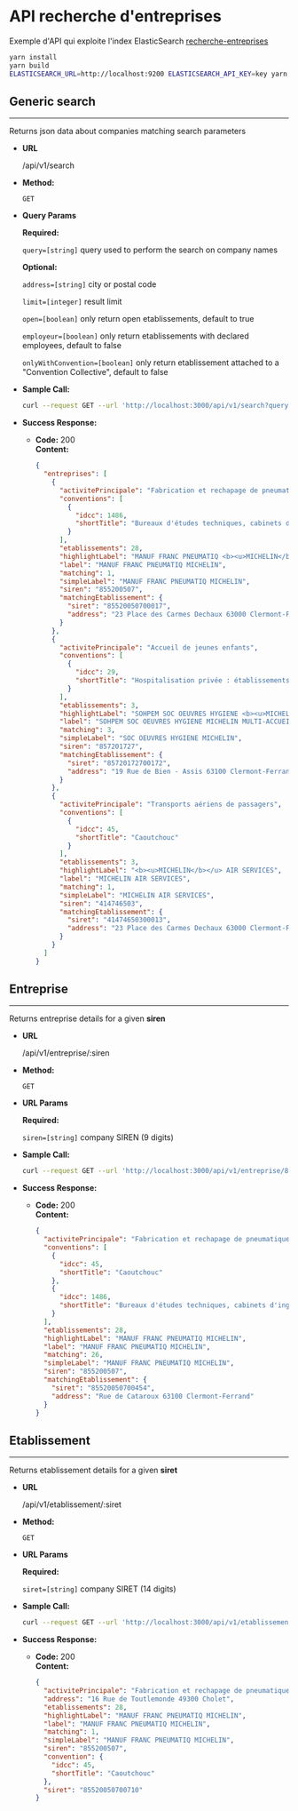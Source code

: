 # API recherche d'entreprises

Exemple d'API qui exploite l'index ElasticSearch [recherche-entreprises](https://github.com/socialgouv/recherche-entreprises)

```sh
yarn install
yarn build
ELASTICSEARCH_URL=http://localhost:9200 ELASTICSEARCH_API_KEY=key yarn start
```

## **Generic search**

---

Returns json data about companies matching search parameters

- **URL**

  /api/v1/search

- **Method:**

  `GET`

- **Query Params**

  **Required:**

  `query=[string]` query used to perform the search on company names

  **Optional:**

  `address=[string]` city or postal code

  `limit=[integer]` result limit

  `open=[boolean]` only return open etablissements, default to true

  `employeur=[boolean]` only return etablissements with declared employees, default to false

  `onlyWithConvention=[boolean]` only return etablissement attached to a "Convention Collective", default to false

- **Sample Call:**

  ```sh
  curl --request GET --url 'http://localhost:3000/api/v1/search?query=michelin&address=clermont&limit=3&open=false'
  ```

- **Success Response:**

  - **Code:** 200 <br />
    **Content:**

    ```json
    {
      "entreprises": [
        {
          "activitePrincipale": "Fabrication et rechapage de pneumatiques",
          "conventions": [
            {
              "idcc": 1486,
              "shortTitle": "Bureaux d'études techniques, cabinets d'ingénieurs-conseils et sociétés de conseils"
            }
          ],
          "etablissements": 28,
          "highlightLabel": "MANUF FRANC PNEUMATIQ <b><u>MICHELIN</b></u>",
          "label": "MANUF FRANC PNEUMATIQ MICHELIN",
          "matching": 1,
          "simpleLabel": "MANUF FRANC PNEUMATIQ MICHELIN",
          "siren": "855200507",
          "matchingEtablissement": {
            "siret": "85520050700017",
            "address": "23 Place des Carmes Dechaux 63000 Clermont-Ferrand"
          }
        },
        {
          "activitePrincipale": "Accueil de jeunes enfants",
          "conventions": [
            {
              "idcc": 29,
              "shortTitle": "Hospitalisation privée : établissements privés d'hospitalisation, de soins, de cure et de garde à but non lucratif (FEHAP)"
            }
          ],
          "etablissements": 3,
          "highlightLabel": "SOHPEM SOC OEUVRES HYGIENE <b><u>MICHELIN</b></u> MULTI-ACCUEIL LES 3 RECRES",
          "label": "SOHPEM SOC OEUVRES HYGIENE MICHELIN MULTI-ACCUEIL LES 3 RECRES",
          "matching": 3,
          "simpleLabel": "SOC OEUVRES HYGIENE MICHELIN",
          "siren": "857201727",
          "matchingEtablissement": {
            "siret": "85720172700172",
            "address": "19 Rue de Bien - Assis 63100 Clermont-Ferrand"
          }
        },
        {
          "activitePrincipale": "Transports aériens de passagers",
          "conventions": [
            {
              "idcc": 45,
              "shortTitle": "Caoutchouc"
            }
          ],
          "etablissements": 3,
          "highlightLabel": "<b><u>MICHELIN</b></u> AIR SERVICES",
          "label": "MICHELIN AIR SERVICES",
          "matching": 1,
          "simpleLabel": "MICHELIN AIR SERVICES",
          "siren": "414746503",
          "matchingEtablissement": {
            "siret": "41474650300013",
            "address": "23 Place des Carmes Dechaux 63000 Clermont-Ferrand"
          }
        }
      ]
    }
    ```

## **Entreprise**

---

Returns entreprise details for a given **siren**

- **URL**

  /api/v1/entreprise/:siren

- **Method:**

  `GET`

- **URL Params**

  **Required:**

  `siren=[string]` company SIREN (9 digits)

- **Sample Call:**

  ```sh
  curl --request GET --url 'http://localhost:3000/api/v1/entreprise/855200507'
  ```

- **Success Response:**

  - **Code:** 200 <br />
    **Content:**

    ```json
    {
      "activitePrincipale": "Fabrication et rechapage de pneumatiques",
      "conventions": [
        {
          "idcc": 45,
          "shortTitle": "Caoutchouc"
        },
        {
          "idcc": 1486,
          "shortTitle": "Bureaux d'études techniques, cabinets d'ingénieurs-conseils et sociétés de conseils"
        }
      ],
      "etablissements": 28,
      "highlightLabel": "MANUF FRANC PNEUMATIQ MICHELIN",
      "label": "MANUF FRANC PNEUMATIQ MICHELIN",
      "matching": 26,
      "simpleLabel": "MANUF FRANC PNEUMATIQ MICHELIN",
      "siren": "855200507",
      "matchingEtablissement": {
        "siret": "85520050700454",
        "address": "Rue de Cataroux 63100 Clermont-Ferrand"
      }
    }
    ```

## **Etablissement**

---

Returns etablissement details for a given **siret**

- **URL**

  /api/v1/etablissement/:siret

- **Method:**

  `GET`

- **URL Params**

  **Required:**

  `siret=[string]` company SIRET (14 digits)

- **Sample Call:**

  ```sh
  curl --request GET --url 'http://localhost:3000/api/v1/etablissement/85520050700710'
  ```

- **Success Response:**

  - **Code:** 200 <br />
    **Content:**

    ```json
    {
      "activitePrincipale": "Fabrication et rechapage de pneumatiques",
      "address": "16 Rue de Toutlemonde 49300 Cholet",
      "etablissements": 28,
      "highlightLabel": "MANUF FRANC PNEUMATIQ MICHELIN",
      "label": "MANUF FRANC PNEUMATIQ MICHELIN",
      "matching": 1,
      "simpleLabel": "MANUF FRANC PNEUMATIQ MICHELIN",
      "siren": "855200507",
      "convention": {
        "idcc": 45,
        "shortTitle": "Caoutchouc"
      },
      "siret": "85520050700710"
    }
    ```
